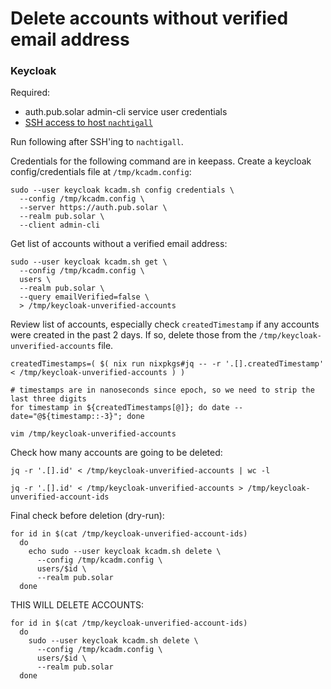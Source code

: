 # Delete accounts without verified email address

### Keycloak

Required:

- auth.pub.solar admin-cli service user credentials
- [SSH access to host `nachtigall`](../administrative-access.md#ssh-access)

Run following after SSH'ing to `nachtigall`.

Credentials for the following command are in keepass. Create a keycloak
config/credentials file at `/tmp/kcadm.config`:

```
sudo --user keycloak kcadm.sh config credentials \
  --config /tmp/kcadm.config \
  --server https://auth.pub.solar \
  --realm pub.solar \
  --client admin-cli
```

Get list of accounts without a verified email address:

```
sudo --user keycloak kcadm.sh get \
  --config /tmp/kcadm.config \
  users \
  --realm pub.solar \
  --query emailVerified=false \
  > /tmp/keycloak-unverified-accounts
```

Review list of accounts, especially check `createdTimestamp` if any accounts
were created in the past 2 days. If so, delete those from the
`/tmp/keycloak-unverified-accounts` file.

```
createdTimestamps=( $( nix run nixpkgs#jq -- -r '.[].createdTimestamp' < /tmp/keycloak-unverified-accounts ) )

# timestamps are in nanoseconds since epoch, so we need to strip the last three digits
for timestamp in ${createdTimestamps[@]}; do date --date="@${timestamp::-3}"; done

vim /tmp/keycloak-unverified-accounts
```

Check how many accounts are going to be deleted:

```
jq -r '.[].id' < /tmp/keycloak-unverified-accounts | wc -l
```

```
jq -r '.[].id' < /tmp/keycloak-unverified-accounts > /tmp/keycloak-unverified-account-ids
```

Final check before deletion (dry-run):

```
for id in $(cat /tmp/keycloak-unverified-account-ids)
  do
    echo sudo --user keycloak kcadm.sh delete \
      --config /tmp/kcadm.config \
      users/$id \
      --realm pub.solar
  done
```

THIS WILL DELETE ACCOUNTS:

```
for id in $(cat /tmp/keycloak-unverified-account-ids)
  do
    sudo --user keycloak kcadm.sh delete \
      --config /tmp/kcadm.config \
      users/$id \
      --realm pub.solar
  done
```

